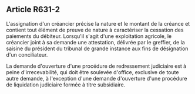 Article R631-2
----
L'assignation d'un créancier précise la nature et le montant de la créance et
contient tout élément de preuve de nature à caractériser la cessation des
paiements du débiteur. Lorsqu'il s'agit d'une exploitation agricole, le
créancier joint à sa demande une attestation, délivrée par le greffier, de la
saisine du président du tribunal de grande instance aux fins de désignation d'un
conciliateur.

La demande d'ouverture d'une procédure de redressement judiciaire est à peine
d'irrecevabilité, qui doit être soulevée d'office, exclusive de toute autre
demande, à l'exception d'une demande d'ouverture d'une procédure de liquidation
judiciaire formée à titre subsidiaire.
